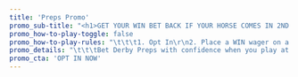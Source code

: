```yaml
---
title: 'Preps Promo'
promo_sub-title: "<h1>GET YOUR WIN BET BACK IF YOUR HORSE COMES IN 2ND OR 3RD\r\n\t\t\t</h1>"
promo_how-to-play-toggle: false
promo_how-to-play-rules: "\t\t\t1. Opt In\r\n2. Place a WIN wager on a single horse\r\n3. Refund up to $15 if you finish 2nd2 or 3rd1\r\n4. Opt in once to be eligible for all races\r\n\t\t\t"
promo_details: "\t\t\tBet Derby Preps with confidence when you play at the Home of the Money Back Special! We’ll **refund your win bet when you finish 2nd or 3rd** in all eligible Derby Preps. Just **opt in below** then bet to win on any eligible Derby Prep. If your first win wager on a race finishes 2nd or 3rd we’ll **refund you up to $15 per race!**\r\n\r\nPlease note: Moneyback for 3rd place is not available on races with less than 7 betting interests. Races must have 5 or more betting interests for moneyback for 2nd place. \r\n\t\t\t"
promo_cta: 'OPT IN NOW'
---
```


			
			